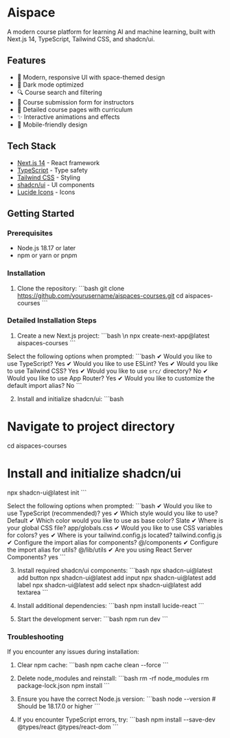 # Aispace
A modern course platform for learning AI and machine learning, built with Next.js 14, TypeScript, Tailwind CSS, and shadcn/ui.

## Features

- 🎨 Modern, responsive UI with space-themed design
- 🌙 Dark mode optimized
- 🔍 Course search and filtering
- 📝 Course submission form for instructors
- 🎯 Detailed course pages with curriculum
- ✨ Interactive animations and effects
- 📱 Mobile-friendly design

## Tech Stack

- [Next.js 14](https://nextjs.org/) - React framework
- [TypeScript](https://www.typescriptlang.org/) - Type safety
- [Tailwind CSS](https://tailwindcss.com/) - Styling
- [shadcn/ui](https://ui.shadcn.com/) - UI components
- [Lucide Icons](https://lucide.dev/) - Icons

## Getting Started

### Prerequisites

- Node.js 18.17 or later
- npm or yarn or pnpm

### Installation

1. Clone the repository:
   \`\`\`bash
   git clone https://github.com/yourusername/aispaces-courses.git
   cd aispaces-courses
   \`\`\`

### Detailed Installation Steps

1. Create a new Next.js project:
\`\`\`bash \n
npx create-next-app@latest aispaces-courses
\`\`\`

Select the following options when prompted:
\`\`\`bash
✔ Would you like to use TypeScript? Yes
✔ Would you like to use ESLint? Yes
✔ Would you like to use Tailwind CSS? Yes
✔ Would you like to use `src/` directory? No
✔ Would you like to use App Router? Yes
✔ Would you like to customize the default import alias? No
\`\`\`

2. Install and initialize shadcn/ui:
\`\`\`bash
# Navigate to project directory
cd aispaces-courses

# Install and initialize shadcn/ui
npx shadcn-ui@latest init
\`\`\`

Select the following options when prompted:
\`\`\`bash
✔ Would you like to use TypeScript (recommended)? yes
✔ Which style would you like to use? Default
✔ Which color would you like to use as base color? Slate
✔ Where is your global CSS file? app/globals.css
✔ Would you like to use CSS variables for colors? yes
✔ Where is your tailwind.config.js located? tailwind.config.js
✔ Configure the import alias for components? @/components
✔ Configure the import alias for utils? @/lib/utils
✔ Are you using React Server Components? yes
\`\`\`

3. Install required shadcn/ui components:
\`\`\`bash
npx shadcn-ui@latest add button
npx shadcn-ui@latest add input
npx shadcn-ui@latest add label
npx shadcn-ui@latest add select
npx shadcn-ui@latest add textarea
\`\`\`

4. Install additional dependencies:
\`\`\`bash
npm install lucide-react
\`\`\`

5. Start the development server:
\`\`\`bash
npm run dev
\`\`\`


### Troubleshooting

If you encounter any issues during installation:

1. Clear npm cache:
\`\`\`bash
npm cache clean --force
\`\`\`

2. Delete node_modules and reinstall:
\`\`\`bash
rm -rf node_modules
rm package-lock.json
npm install
\`\`\`

3. Ensure you have the correct Node.js version:
\`\`\`bash
node --version  # Should be 18.17.0 or higher
\`\`\`

4. If you encounter TypeScript errors, try:
\`\`\`bash
npm install --save-dev @types/react @types/react-dom
\`\`\`


